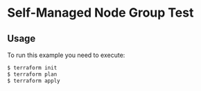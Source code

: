 # Self-Managed Node Group Test

## Usage

To run this example you need to execute:

```bash
$ terraform init
$ terraform plan
$ terraform apply
```

